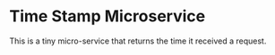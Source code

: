 # Time Stamp Microservice

This is a tiny micro-service that returns the time it received a request.

